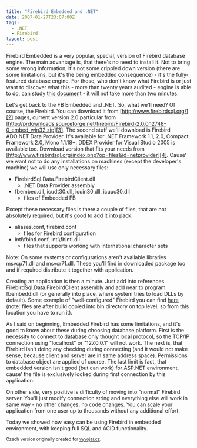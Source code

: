 ```yaml
---
title: "Firebird Embedded and .NET"
date: 2007-01-27T23:07:00Z
tags:
  - .NET
  - Firebird
layout: post
---
```

Firebird Embedded is a very popular, special, version of Firebird database engine. The main advantage is, that there's no need to install it. Not to bring some wrong information, it's not some crippled down version (there are some limitations, but it's the being embedded consequence) - it's the fully-featured database engine. For those, who don't know what Firebird is or just want to discover what this - more than twenty years audited - engine is able to do, can study [this document][1] - it will not take more than two minutes.

Let's get back to the FB Embedded and .NET. So, what we'll need? Of course, the Firebird. You can download it from [http://www.firebirdsql.org/][2] pages, current version 2.0 particular from [http://prdownloads.sourceforge.net/firebird/Firebird-2.0.0.12748-0_embed_win32.zip][3]. The second stuff we'll download is Firebird ADO.NET Data Provider. It's available for .NET Framework 1.1, 2.0, Compact Framework 2.0, Mono 1.1.18+. DDEX Provider for Visual Studio 2005 is available too. Download version that fits your needs from [http://www.firebirdsql.org/index.php?op=files&id=netprovider][4]. Cause‘ we want not to do any installations on machines (except the developer's machine) we will use only necessary files:

* FirebirdSql.Data.FirebirdClient.dll
  * .NET Data Provider assembly
* fbembed.dll, icudt30.dll, icuin30.dll, icuuc30.dll
  * files of Embedded FB

Except these necessary files is there a couple of files, that are not absolutely required, but it's good to add it into pack:

* aliases.conf, firebird.conf
  * files for Firebird configuration
* intl\fbintl.conf, intl\fbintl.dll
  * files that supports working with international character sets

Note: On some systems or configurations aren't available libraries msvcp71.dll and msvcr71.dll. These you'll find in downloaded package too and if required distribute it together with application.

Creating an application is then a minute. Just add into references FirebirdSql.Data.FirebirdClient assembly and add near to program fbembedd.dll (or generally into place, where system tries to load DLLs by default). Some example of "well-configured" Firebird you can find [here][5] (note: files are after build copied into bin directory on top level, so from this location you have to run it).

As I said on beginning, Embedded Firebird has some limitations, and it's good to know about these during choosing database platform. First is the necessity to connect to database only thought local protocol, so the TCP/IP connection using "localhost" or "127.0.0.1" will not work. The next is, that Firebird isn't doing any checking during connecting (and it would not make sense, because client and server are in same address space). Permissions to database object are applied of course. The last limit is fact, that embedded version isn't good (but can work) for ASP.NET environment, cause' the file is exclusively locked during first connection by this application.

On other side, very positive is difficulty of moving into "normal" Firebird server. You'll just modify connection string and everything else will work in same way - no other changes, no code changes. You can scale your application from one user up to thousands without any additional effort.

Today we showed how easy can be using Firebird in embedded environment, with keeping full SQL and ACID functionality.

<small>Czech version originally created for [vyvojar.cz][6].</small>

[1]: http://www.firebirdnews.org/docs/fb2min.html
[2]: http://www.firebirdsql.org/
[3]: http://prdownloads.sourceforge.net/firebird/Firebird-2.0.0.12748-0_embed_win32.zip
[4]: http://www.firebirdsql.org/index.php?op=files&id=netprovider
[5]: http://blog.vyvojar.cz/files/folders/217860/download.aspx
[6]: http://www.vyvojar.cz/
